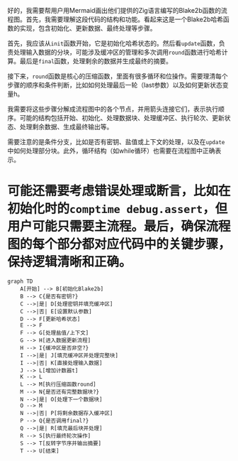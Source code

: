 好的，我需要帮用户用Mermaid画出他们提供的Zig语言编写的Blake2b函数的流程图。首先，我需要理解这段代码的结构和功能。看起来这是一个Blake2b哈希函数的实现，包含初始化、更新数据、最终处理等步骤。

首先，我应该从`init`函数开始，它是初始化哈希状态的。然后看`update`函数，负责处理输入数据的分块，可能涉及缓冲区的管理和多次调用`round`函数进行哈希计算。最后是`final`函数，处理剩余的数据并生成最终的摘要。

接下来，`round`函数是核心的压缩函数，里面有很多循环和位操作。需要理清每个步骤的顺序和条件判断，比如如何处理最后一轮（last参数）以及如何更新状态变量h。

我需要将这些步骤分解成流程图中的各个节点，并用箭头连接它们，表示执行顺序。可能的结构包括开始、初始化、处理数据块、处理缓冲区、执行轮次、更新状态、处理剩余数据、生成最终输出等。

需要注意的是条件分支，比如是否有密钥、盐值或上下文的处理，以及在`update`中如何处理部分块。此外，循环结构（如while循环）也需要在流程图中正确表示。

可能还需要考虑错误处理或断言，比如在初始化时的`comptime debug.assert`，但用户可能只需要主流程。最后，确保流程图的每个部分都对应代码中的关键步骤，保持逻辑清晰和正确。
================================================
```mermaid
graph TD
    A[开始] --> B[初始化Blake2b]
    B --> C{是否有密钥?}
    C -->|是| D[处理密钥并填充缓冲区]
    C -->|否| E[设置默认参数]
    D --> F[更新哈希状态]
    E --> F
    F --> G[处理盐值/上下文]
    G --> H[进入数据更新流程]
    H --> I{缓冲区是否非空?}
    I -->|是| J[填充缓冲区并处理完整块]
    I -->|否| K[直接处理输入数据]
    J --> L[增加计数器t]
    K --> L
    L --> M[执行压缩函数round]
    M --> N{是否还有完整数据块?}
    N -->|是| O[处理下一个数据块]
    O --> M
    N -->|否| P[将剩余数据存入缓冲区]
    P --> Q{是否调用final?}
    Q -->|是| R[填充最后块并处理]
    R --> S[执行最终轮次操作]
    S --> T[反转字节序并输出摘要]
    T --> U[结束]
```